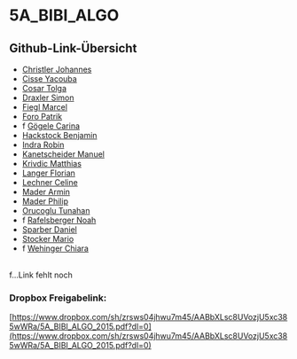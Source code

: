 5A_BIBI_ALGO
=====================
Github-Link-Übersicht
----------------------
* [Christler Johannes](https://github.com/autjojo) <br/>
* [Cisse Yacouba](https://github.com/autyaci) <br/>
* [Cosar Tolga](https://github.com/aglot/BIBI-ALGO_Hausuebungen.git) <br/>
* [Draxler Simon](https://github.com/SimonDraxler/BIBI_ALGO.git) <br/>
* [Fiegl Marcel](https://bitbucket.org/Dalilon/fiegl-hw5a-xml-abgabe.git) <br/>
* [Foro Patrik](https://github.com/patrikforo/BIBI_ALGO_5AHWII_ForoPatrik.git) <br/>
* f [Gögele Carina]() <br/>
* [Hackstock Benjamin](https://gitlab.com/bhackstock/koelloe.git) <br/>
* [Indra Robin](https://github.com/robinindra/BIBI-ALGO.git) <br/>
* [Kanetscheider Manuel](https://bitbucket.org/manukanne96/bibi-5ahwi-xml-kanetscheider.git) <br/>
* [Krivdic Matthias](https://github.com/krivdlmath/Algo.git) <br/>
* [Langer Florian](https://gitlab.com/flanger/BIBI-XML/tree/master/src/ALGO) <br/>
* [Lechner Celine](https://github.com/CelineLechner/5A_BIBI_ALGO.git) <br/>
* [Mader Armin](https://github.com/ArminMader/5A_BIBI_ALGO.git) <br/>
* [Mader Philip](https://github.com/philipmaderistsuper.git) <br/>
* [Orucoglu Tunahan](https://github.com/Tunahano/BIBI_ALGO_TUNAHAN.git) <br/>
* f [Rafelsberger Noah]() <br/>
* [Sparber Daniel](https://gitlab.com/dsparber/5A_BIBI_ALGO.git) <br/>
* [Stocker Mario](https://github.com/mariostocker/BIBI_ALGO.git) <br/>
* f [Wehinger Chiara]() <br/>
<br/>
f...Link fehlt noch

### Dropbox Freigabelink:
[https://www.dropbox.com/sh/zrsws04jhwu7m45/AABbXLsc8UVozjU5xc385wWRa/5A_BIBI_ALGO_2015.pdf?dl=0](https://www.dropbox.com/sh/zrsws04jhwu7m45/AABbXLsc8UVozjU5xc385wWRa/5A_BIBI_ALGO_2015.pdf?dl=0)



